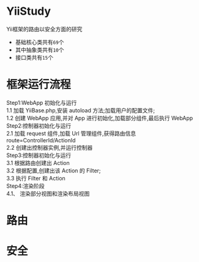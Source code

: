 # YiiStudy
Yii框架的路由以安全方面的研究  
* 基础核心类共有`69`个
* 其中抽象类共有`10`个
* 接口类共有`15`个  

# 框架运行流程  
Step1:WebApp 初始化与运行  
1.1  加载 YiiBase.php,安装 autoload 方法;加载用户的配置文件;  
1.2  创建 WebApp 应用,并对 App 进行初始化,加载部分组件,最后执行 WebApp  
Step2:控制器初始化与运行  
2.1  加载 request 组件,加载 Url 管理组件,获得路由信息 route=ControllerId/ActionId  
2.2  创建出控制器实例,并运行控制器  
Step3:控制器初始化与运行  
3.1  根据路由创建出 Action  
3.2  根据配置,创建出该 Action 的 Filter;  
3.3  执行 Filter 和 Action  
Step4:渲染阶段  
4.1、 渲染部分视图和渲染布局视图  
# 路由

# 安全 
 
 
